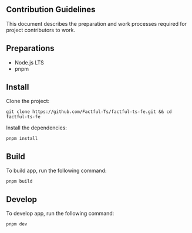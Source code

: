 ## Contribution Guidelines

This document describes the preparation and work processes required for project contributors to work.

## Preparations

- Node.js LTS
- pnpm

## Install

Clone the project:

```shell
git clone https://github.com/Factful-Ts/factful-ts-fe.git && cd factful-ts-fe
```

Install the dependencies:

```shell
pnpm install
```

## Build

To build app, run the following command:

```shell
pnpm build
```

## Develop

To develop app, run the following command:

```shell
pnpm dev
```

